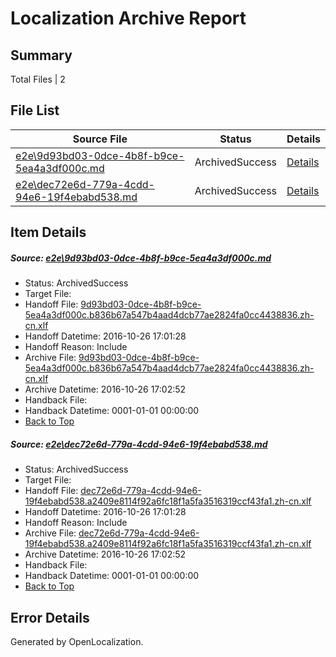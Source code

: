 # <a name='report-top'></a> Localization Archive Report

## Summary
 Total Files | 2

## File List
 Source File | Status | Details 
 ----------- | ------ | ------- 
 [e2e\9d93bd03-0dce-4b8f-b9ce-5ea4a3df000c.md](https://github.com/OpenLocalizationTestOrg/ol-test0/blob/e92dd02a202b9e1a0b7a4cff568c87ec251c75a8/e2e/9d93bd03-0dce-4b8f-b9ce-5ea4a3df000c.md) | ArchivedSuccess | [Details](#76a420bb42d354a904d010d6f364a0eaed4ea5401)
 [e2e\dec72e6d-779a-4cdd-94e6-19f4ebabd538.md](https://github.com/OpenLocalizationTestOrg/ol-test0/blob/e92dd02a202b9e1a0b7a4cff568c87ec251c75a8/e2e/dec72e6d-779a-4cdd-94e6-19f4ebabd538.md) | ArchivedSuccess | [Details](#9721f5081210eac4efa0e96f974fb4898f5a32132)

## Item Details
##### <a name='76a420bb42d354a904d010d6f364a0eaed4ea5401'></a> Source: [e2e\9d93bd03-0dce-4b8f-b9ce-5ea4a3df000c.md](https://github.com/OpenLocalizationTestOrg/ol-test0/blob/e92dd02a202b9e1a0b7a4cff568c87ec251c75a8/e2e/9d93bd03-0dce-4b8f-b9ce-5ea4a3df000c.md)
* Status: ArchivedSuccess
* Target File: 
* Handoff File: [9d93bd03-0dce-4b8f-b9ce-5ea4a3df000c.b836b67a547b4aad4dcb77ae2824fa0cc4438836.zh-cn.xlf](https://github.com/OpenLocalizationTestOrg/ol-test0-handoff/blob/cfe0654275592832ceb2c17c4871e19d09536e1c/ol-handoff/OpenLocalizationTestOrg/ol-test0-zhcn/shujia/ht/9d93bd03-0dce-4b8f-b9ce-5ea4a3df000c.b836b67a547b4aad4dcb77ae2824fa0cc4438836.zh-cn.xlf)
* Handoff Datetime: 2016-10-26 17:01:28
* Handoff Reason: Include
* Archive File: [9d93bd03-0dce-4b8f-b9ce-5ea4a3df000c.b836b67a547b4aad4dcb77ae2824fa0cc4438836.zh-cn.xlf](https://github.com/OpenLocalizationTestOrg/ol-test0-handoff/blob/c2b5b2780748db601337c635dd0a6be62d62bc30/ol-archive/OpenLocalizationTestOrg/ol-test0-zhcn/shujia/ht/9d93bd03-0dce-4b8f-b9ce-5ea4a3df000c.b836b67a547b4aad4dcb77ae2824fa0cc4438836.zh-cn.xlf)
* Archive Datetime: 2016-10-26 17:02:52
* Handback File: 
* Handback Datetime: 0001-01-01 00:00:00
* [Back to Top](#report-top)

##### <a name='9721f5081210eac4efa0e96f974fb4898f5a32132'></a> Source: [e2e\dec72e6d-779a-4cdd-94e6-19f4ebabd538.md](https://github.com/OpenLocalizationTestOrg/ol-test0/blob/e92dd02a202b9e1a0b7a4cff568c87ec251c75a8/e2e/dec72e6d-779a-4cdd-94e6-19f4ebabd538.md)
* Status: ArchivedSuccess
* Target File: 
* Handoff File: [dec72e6d-779a-4cdd-94e6-19f4ebabd538.a2409e8114f92a6fc18f1a5fa3516319ccf43fa1.zh-cn.xlf](https://github.com/OpenLocalizationTestOrg/ol-test0-handoff/blob/cfe0654275592832ceb2c17c4871e19d09536e1c/ol-handoff/OpenLocalizationTestOrg/ol-test0-zhcn/shujia/ht/dec72e6d-779a-4cdd-94e6-19f4ebabd538.a2409e8114f92a6fc18f1a5fa3516319ccf43fa1.zh-cn.xlf)
* Handoff Datetime: 2016-10-26 17:01:28
* Handoff Reason: Include
* Archive File: [dec72e6d-779a-4cdd-94e6-19f4ebabd538.a2409e8114f92a6fc18f1a5fa3516319ccf43fa1.zh-cn.xlf](https://github.com/OpenLocalizationTestOrg/ol-test0-handoff/blob/c2b5b2780748db601337c635dd0a6be62d62bc30/ol-archive/OpenLocalizationTestOrg/ol-test0-zhcn/shujia/ht/dec72e6d-779a-4cdd-94e6-19f4ebabd538.a2409e8114f92a6fc18f1a5fa3516319ccf43fa1.zh-cn.xlf)
* Archive Datetime: 2016-10-26 17:02:52
* Handback File: 
* Handback Datetime: 0001-01-01 00:00:00
* [Back to Top](#report-top)


## Error Details

Generated by OpenLocalization.

